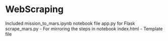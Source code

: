# WebScraping
Included mission_to_mars.ipynb notebook file 
app.py for Flask 
scrape_mars.py - For mirroring the steps in notebook 
index.html - Template file
